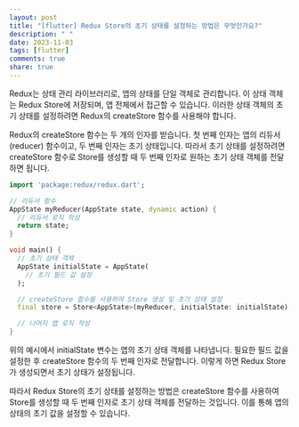 ```yaml
---
layout: post
title: "[flutter] Redux Store의 초기 상태를 설정하는 방법은 무엇인가요?"
description: " "
date: 2023-11-03
tags: [flutter]
comments: true
share: true
---
```


Redux는 상태 관리 라이브러리로, 앱의 상태를 단일 객체로 관리합니다. 이 상태 객체는 Redux Store에 저장되며, 앱 전체에서 접근할 수 있습니다. 이러한 상태 객체의 초기 상태를 설정하려면 Redux의 createStore 함수를 사용해야 합니다.

Redux의 createStore 함수는 두 개의 인자를 받습니다. 첫 번째 인자는 앱의 리듀서(reducer) 함수이고, 두 번째 인자는 초기 상태입니다. 따라서 초기 상태를 설정하려면 createStore 함수로 Store를 생성할 때 두 번째 인자로 원하는 초기 상태 객체를 전달하면 됩니다.

```dart
import 'package:redux/redux.dart';

// 리듀서 함수
AppState myReducer(AppState state, dynamic action) {
  // 리듀서 로직 작성
  return state;
}

void main() {
  // 초기 상태 객체
  AppState initialState = AppState(
    // 초기 필드 값 설정
  );

  // createStore 함수를 사용하여 Store 생성 및 초기 상태 설정
  final store = Store<AppState>(myReducer, initialState: initialState);

  // 나머지 앱 로직 작성
}
```

위의 예시에서 initialState 변수는 앱의 초기 상태 객체를 나타냅니다. 필요한 필드 값을 설정한 후 createStore 함수의 두 번째 인자로 전달합니다. 이렇게 하면 Redux Store가 생성되면서 초기 상태가 설정됩니다.

따라서 Redux Store의 초기 상태를 설정하는 방법은 createStore 함수를 사용하여 Store를 생성할 때 두 번째 인자로 초기 상태 객체를 전달하는 것입니다. 이를 통해 앱의 상태의 초기 값을 설정할 수 있습니다.